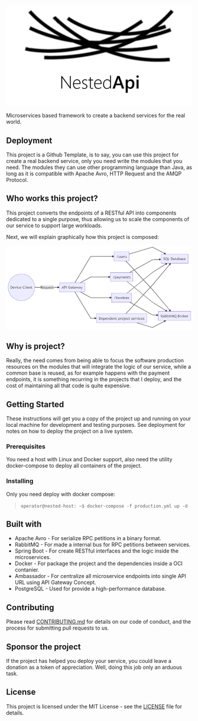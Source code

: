 <p align="center">
  <img src="./docs/assets/NestedApi-logo.png?raw=true">
</p>

Microservices based framework to create a backend services for the real world.

## Deployment 
This project is a Github Template, is to say, you can use this project for create a real backend service, only you need write the modules that you need. The modules they can use other programming language than Java, as long as it is compatible with Apache Avro, HTTP Request and the AMQP Protocol.

## Who works this project?
This project converts the endpoints of a RESTful API into components dedicated to a single purpose, thus allowing us to scale the components of our service to support large workloads.

Next, we will explain graphically how this project is composed:

![NestedApiDiagram](./docs/assets/NestedApi-Diagram.png?raw=true)

## Why is project?
Really, the need comes from being able to focus the software production resources on the modules that will integrate the logic of our service, while a common base is reused, as for example happens with the payment endpoints, it is something recurring in the projects that I deploy, and the cost of maintaining all that code is quite expensive.

## Getting Started
These instructions will get you a copy of the project up and running on your local machine for development and testing purposes. See deployment for notes on how to deploy the project on a live system.

### Prerequisites
You need a host with Linux and Docker support, also need the utility docker-compose to deploy all containers of the project.

### Installing
Only you need deploy with docker compose:
> ``
operator@nested-host: ~$ docker-compose -f production.yml up -d
``

## Built with
* Apache Avro - For serialize RPC petitions in a binary format.
* RabbitMQ - For made a internal bus for RPC petitions between services.
* Spring Boot - For create RESTful interfaces and the logic inside the microservices.
* Docker - For package the project and the dependencies inside a OCI contanier.
* Ambassador - For centralize all microservice endpoints into single API URL using API Gateway Concept.
* PostgreSQL - Used for provide a high-performance database.

## Contributing 
Please read [CONTRIBUTING.md](./CONTRIBUTING.md) for details on our code of conduct, and the process for submitting pull requests to us.

## Sponsor the project 
If the project has helped you deploy your service, you could leave a donation as a token of appreciation. Well, doing this job only an arduous task.

## License
This project is licensed under the MIT License - see the [LICENSE](./LICENSE) file for details.
